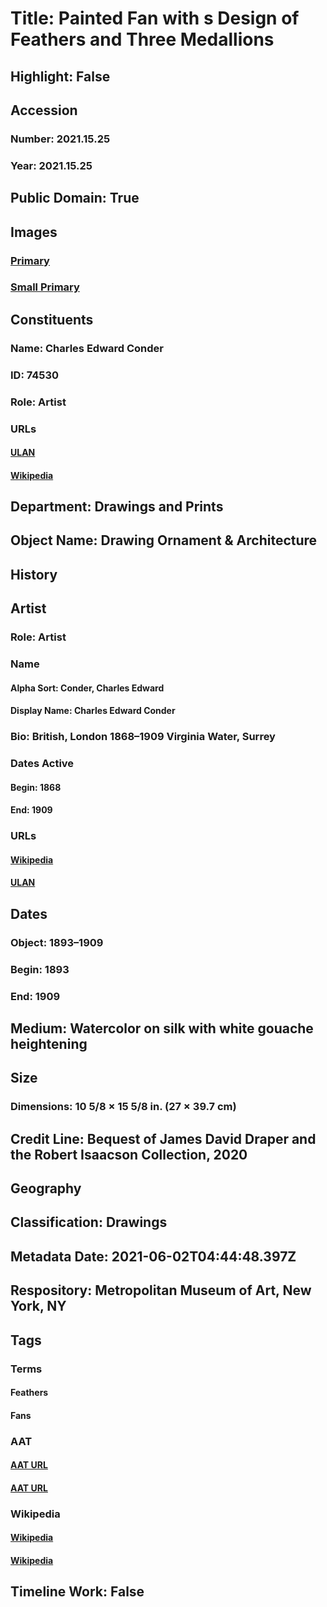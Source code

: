 # Title: Painted Fan with s Design of Feathers and Three Medallions
## Highlight: False
## Accession
### Number: 2021.15.25
### Year: 2021.15.25
## Public Domain: True
## Images
### [Primary](https://images.metmuseum.org/CRDImages/dp/original/DP-21327-001.jpg)
### [Small Primary](https://images.metmuseum.org/CRDImages/dp/web-large/DP-21327-001.jpg)
## Constituents
### Name: Charles Edward Conder
### ID: 74530
### Role: Artist
### URLs
#### [ULAN](http://vocab.getty.edu/page/ulan/500001048)
#### [Wikipedia](https://www.wikidata.org/wiki/Q1284465)
## Department: Drawings and Prints
## Object Name: Drawing Ornament & Architecture
## History
## Artist
### Role: Artist
### Name
#### Alpha Sort: Conder, Charles Edward
#### Display Name: Charles Edward Conder
### Bio: British, London 1868–1909 Virginia Water, Surrey
### Dates Active
#### Begin: 1868
#### End: 1909
### URLs
#### [Wikipedia](https://www.wikidata.org/wiki/Q1284465)
#### [ULAN](http://vocab.getty.edu/page/ulan/500001048)
## Dates
### Object: 1893–1909
### Begin: 1893
### End: 1909
## Medium: Watercolor on silk with white gouache heightening
## Size
### Dimensions: 10 5/8 × 15 5/8 in. (27 × 39.7 cm)
## Credit Line: Bequest of James David Draper and the Robert Isaacson Collection, 2020
## Geography
## Classification: Drawings
## Metadata Date: 2021-06-02T04:44:48.397Z
## Respository: Metropolitan Museum of Art, New York, NY
## Tags
### Terms
#### Feathers
#### Fans
### AAT
#### [AAT URL](http://vocab.getty.edu/page/aat/300400474)
#### [AAT URL](http://vocab.getty.edu/page/aat/300258857)
### Wikipedia
#### [Wikipedia]()
#### [Wikipedia]()
## Timeline Work: False